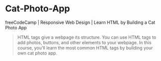 # Cat-Photo-App
freeCodeCamp | Responsive Web Design | Learn HTML by Building a Cat Photo App

> HTML tags give a webpage its structure. You can use HTML tags to add photos, buttons, and other elements to your webpage.
> In this course, you'll learn the most common HTML tags by building your own cat photo app.

